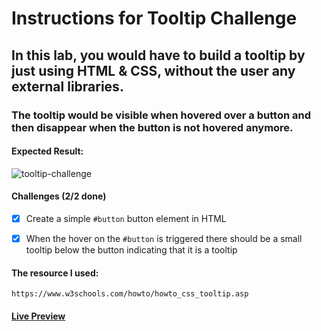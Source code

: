 # Instructions for Tooltip Challenge

## In this lab, you would have to build a tooltip by just using HTML & CSS, without the user any external libraries.

### The tooltip would be visible when hovered over a button and then disappear when the button is not hovered anymore.

#### Expected Result:

![tooltip-challenge](https://github-production-user-asset-6210df.s3.amazonaws.com/117529414/247546626-5719858a-53af-4604-855c-1878e7a25ac2.gif?X-Amz-Algorithm=AWS4-HMAC-SHA256&X-Amz-Credential=AKIAVCODYLSA53PQK4ZA%2F20241018%2Fus-east-1%2Fs3%2Faws4_request&X-Amz-Date=20241018T180227Z&X-Amz-Expires=300&X-Amz-Signature=e85da4a01168da2f38421ebcd93b84ee5c1cf3f89334cdef04894cff3655a353&X-Amz-SignedHeaders=host)

#### Challenges (2/2 done)

- [x] Create a simple `#button` button element in HTML

- [x] When the hover on the `#button` is triggered there should be a small tooltip below the button indicating that it is a tooltip

#### The resource I used:

    https://www.w3schools.com/howto/howto_css_tooltip.asp

#### [Live Preview](https://selimbiber.github.io/Vanilla-CSS-Challenges/Day09-tooltip-challenge/)
